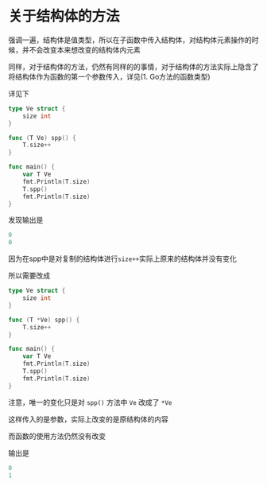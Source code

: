 # 关于结构体的方法

强调一遍，结构体是值类型，所以在子函数中传入结构体，对结构体元素操作的时候，并不会改变本来想改变的结构体内元素

同样，对于结构体的方法，仍然有同样的的事情，对于结构体的方法实际上隐含了将结构体作为函数的第一个参数传入，详见(1. Go方法的函数类型)

详见下

```go
type Ve struct {
	size int
}

func (T Ve) spp() {
	T.size++
}

func main() {
	var T Ve
	fmt.Println(T.size)
	T.spp()
	fmt.Println(T.size)
}
```

发现输出是
```go
0
0
```

因为在spp中是对复制的结构体进行`size++`实际上原来的结构体并没有变化

所以需要改成
```go
type Ve struct {
	size int
}

func (T *Ve) spp() {
	T.size++
}

func main() {
	var T Ve
	fmt.Println(T.size)
	T.spp()
	fmt.Println(T.size)
}
```
注意，唯一的变化只是对 `spp()` 方法中 `Ve` 改成了 `*Ve`

这样传入的是参数，实际上改变的是原结构体的内容

而函数的使用方法仍然没有改变

输出是
```go
0
1
```